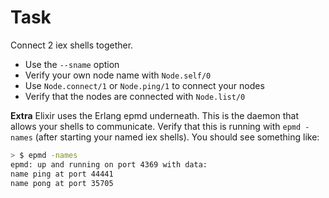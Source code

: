 # Task

Connect 2 iex shells together.

* Use the `--sname` option
* Verify your own node name with `Node.self/0`
* Use `Node.connect/1` or `Node.ping/1` to connect your nodes
* Verify that the nodes are connected with `Node.list/0`

**Extra** Elixir uses the Erlang epmd underneath. This is the daemon that allows your shells to communicate. Verify that this is running with `epmd -names` (after starting your named iex shells). You should see something like:

```bash
> $ epmd -names
epmd: up and running on port 4369 with data:
name ping at port 44441
name pong at port 35705
```
